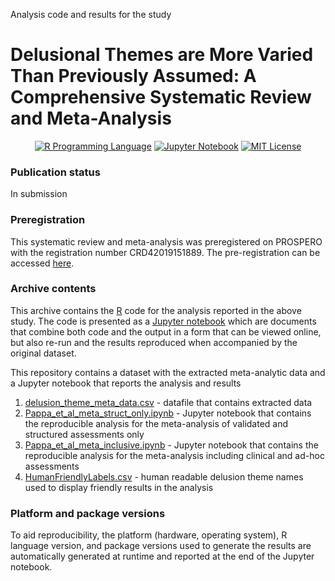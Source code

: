 Analysis code and results for the study

# Delusional Themes are More Varied Than Previously Assumed: A Comprehensive Systematic Review and Meta-Analysis

<p align="center">
	<a href="https://en.wikipedia.org/wiki/R_(programming_language)"><img
		alt="R Programming Language"
		src="https://img.shields.io/badge/Language-R-%232268BB.svg"></a>
	<a href="https://en.wikipedia.org/wiki/Project_Jupyter#Jupyter_Notebook"><img
		alt="Jupyter Notebook"
		src="https://img.shields.io/badge/Jupyter-Notebook-68B7EB"></a>
	<a href="https://opensource.org/licenses/MIT"><img
		alt="MIT License"
		src="https://img.shields.io/badge/license-MIT-blue.svg"></a>
</p>

### Publication status
In submission

### Preregistration
This systematic review and meta-analysis was preregistered on PROSPERO with the registration number CRD42019151889. The pre-registration can be accessed [here](https://www.crd.york.ac.uk/prospero/display_record.php?RecordID=151889).

### Archive contents
This archive contains the [R](https://en.wikipedia.org/wiki/R_(programming_language)) code for the analysis reported in the above study. The code is presented as a [Jupyter notebook](https://jupyter-notebook-beginner-guide.readthedocs.io/en/latest/what_is_jupyter.html) which are documents that combine both code and the output in a form that can be viewed online, but also re-run and the results reproduced when accompanied by the original dataset.

This repository contains a dataset with the extracted meta-analytic data and a Jupyter notebook that reports the analysis and results

1.  [delusion_theme_meta_data.csv](https://github.com/ElisavetPappa/delusion_theme_meta/blob/main/delusion_theme_meta_data.csv) - datafile that contains extracted data
2.  [Pappa_et_al_meta_struct_only.ipynb](https://github.com/ElisavetPappa/delusion_theme_meta/blob/main/Pappa_et_al_meta_struct_only.ipynb) - Jupyter notebook that contains the reproducible analysis for the meta-analysis of validated and structured assessments only
3.  [Pappa_et_al_meta_inclusive.ipynb](https://github.com/ElisavetPappa/delusion_theme_meta/blob/main/Pappa_et_al_meta_inclusive.ipynb) - Jupyter notebook that contains the reproducible analysis for the meta-analysis including clinical and ad-hoc assessments
4.  [HumanFriendlyLabels.csv](https://github.com/ElisavetPappa/delusion_theme_meta/blob/main/HumanFriendlyLabels.csv) - human readable delusion theme names used to display friendly results in the analysis

### Platform and package versions

To aid reproducibility, the platform (hardware, operating system), R language version, and package versions used to generate the results are automatically generated at runtime and reported at the end of the Jupyter notebook.
